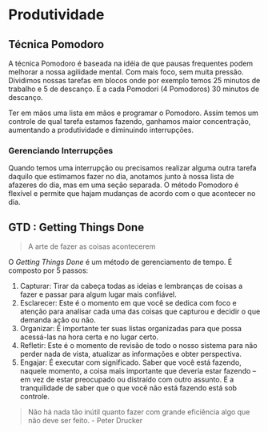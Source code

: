 # Produtividade

## Técnica Pomodoro

A técnica Pomodoro é baseada na idéia de que pausas frequentes podem melhorar a nossa agilidade mental. Com mais foco, sem muita pressão. Dividimos nossas tarefas em blocos onde por exemplo temos 25 minutos de trabalho e 5 de descanço. E a cada Pomodori (4 Pomodoros) 30 minutos de descanço.

Ter em mãos uma lista em mãos e programar o Pomodoro. Assim temos um controle de qual tarefa estamos fazendo, ganhamos maior concentração, aumentando a produtividade e diminuindo interrupções.

### Gerenciando Interrupções

Quando temos uma interrupção ou precisamos realizar alguma outra tarefa daquilo que estimamos fazer no dia, anotamos junto à nossa lista de afazeres do dia, mas em uma seção separada. O método Pomodoro é flexível e permite que hajam mudanças de acordo com o que acontecer no dia.

## GTD : Getting Things Done

>A arte de fazer as coisas acontecerem

O *Getting Things Done* é um método de gerenciamento de tempo. É composto por 5 passos:

1. Capturar: Tirar da cabeça todas as ideias e lembranças de coisas a fazer e passar para algum lugar mais confiável.
2. Esclarecer: Este é o momento em que você se dedica com foco e atenção para analisar cada uma das coisas que capturou e decidir o que demanda ação ou não.
3. Organizar: É importante ter suas listas organizadas para que possa acessá-las na hora certa e no lugar certo.
4. Refletir: Este é o momento de revisão de todo o nosso sistema para não perder nada de vista, atualizar as informações e obter perspectiva.
5. Engajar: É executar com significado. Saber que você está fazendo, naquele momento, a coisa mais importante que deveria estar fazendo – em vez de estar preocupado ou distraído com outro assunto. É a tranquilidade de saber que o que você não está fazendo está sob controle.

>Não há nada tão inútil quanto fazer com grande eficiência algo que não deve ser feito. - Peter Drucker
